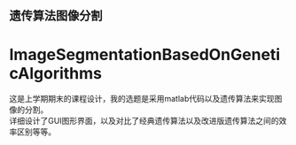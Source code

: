 ## 遗传算法图像分割
# ImageSegmentationBasedOnGeneticAlgorithms
这是上学期期末的课程设计，我的选题是采用matlab代码以及遗传算法来实现图像的分割。  
详细设计了GUI图形界面，以及对比了经典遗传算法以及改进版遗传算法之间的效率区别等等。

